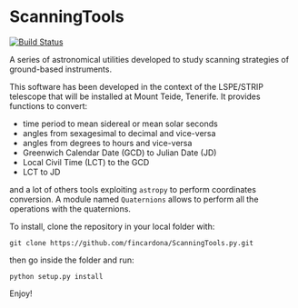 # ScanningTools

[![Build Status](https://travis-ci.com/fincardona/ScanningTools.py.svg?branch=master)](https://travis-ci.com/fincardona/ScanningTools.py)

A series of astronomical utilities developed to study scanning strategies of ground-based instruments. 

This software has been developed in the context of the LSPE/STRIP telescope that will be installed at Mount Teide, Tenerife. It provides functions to convert:

  - time period to mean sidereal or mean solar seconds
  - angles from sexagesimal to decimal and vice-versa
  - angles from degrees to hours and vice-versa
  - Greenwich Calendar Date (GCD) to Julian Date (JD)
  - Local Civil Time (LCT) to the GCD
  - LCT to JD

and a lot of others tools exploiting `astropy` to perform coordinates conversion. A module named `Quaternions` allows to perform all the operations with the quaternions.
  
  
To install, clone the repository in your local folder with:

`git clone https://github.com/fincardona/ScanningTools.py.git`

then go inside the folder and run:

`python setup.py install`

Enjoy!
